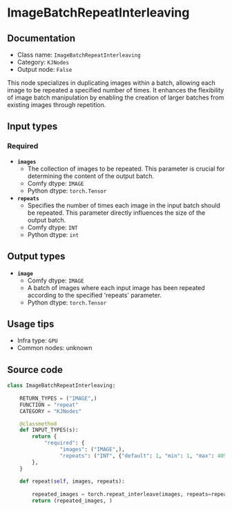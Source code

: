 # ImageBatchRepeatInterleaving
## Documentation
- Class name: `ImageBatchRepeatInterleaving`
- Category: `KJNodes`
- Output node: `False`

This node specializes in duplicating images within a batch, allowing each image to be repeated a specified number of times. It enhances the flexibility of image batch manipulation by enabling the creation of larger batches from existing images through repetition.
## Input types
### Required
- **`images`**
    - The collection of images to be repeated. This parameter is crucial for determining the content of the output batch.
    - Comfy dtype: `IMAGE`
    - Python dtype: `torch.Tensor`
- **`repeats`**
    - Specifies the number of times each image in the input batch should be repeated. This parameter directly influences the size of the output batch.
    - Comfy dtype: `INT`
    - Python dtype: `int`
## Output types
- **`image`**
    - Comfy dtype: `IMAGE`
    - A batch of images where each input image has been repeated according to the specified 'repeats' parameter.
    - Python dtype: `torch.Tensor`
## Usage tips
- Infra type: `GPU`
- Common nodes: unknown


## Source code
```python
class ImageBatchRepeatInterleaving:
    
    RETURN_TYPES = ("IMAGE",)
    FUNCTION = "repeat"
    CATEGORY = "KJNodes"

    @classmethod
    def INPUT_TYPES(s):
        return {
            "required": {
                 "images": ("IMAGE",),
                 "repeats": ("INT", {"default": 1, "min": 1, "max": 4096}),
        },
    } 
    
    def repeat(self, images, repeats):
       
        repeated_images = torch.repeat_interleave(images, repeats=repeats, dim=0)
        return (repeated_images, )

```
